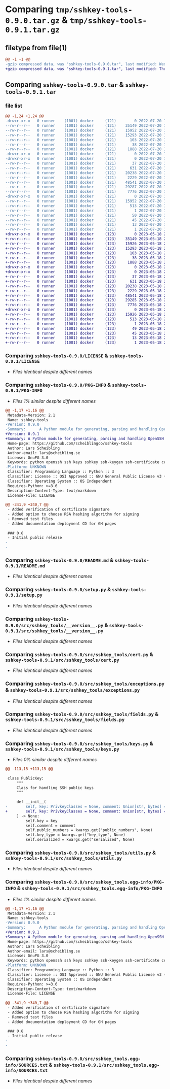 # Comparing `tmp/sshkey-tools-0.9.0.tar.gz` & `tmp/sshkey-tools-0.9.1.tar.gz`

## filetype from file(1)

```diff
@@ -1 +1 @@
-gzip compressed data, was "sshkey-tools-0.9.0.tar", last modified: Wed Jul 20 15:13:35 2022, max compression
+gzip compressed data, was "sshkey-tools-0.9.1.tar", last modified: Thu May 18 21:35:24 2023, max compression
```

## Comparing `sshkey-tools-0.9.0.tar` & `sshkey-tools-0.9.1.tar`

### file list

```diff
@@ -1,24 +1,24 @@
-drwxr-xr-x   0 runner    (1001) docker     (121)        0 2022-07-20 15:13:35.074524 sshkey-tools-0.9.0/
--rw-r--r--   0 runner    (1001) docker     (121)    35149 2022-07-20 15:13:23.000000 sshkey-tools-0.9.0/LICENSE
--rw-r--r--   0 runner    (1001) docker     (121)    15952 2022-07-20 15:13:35.074524 sshkey-tools-0.9.0/PKG-INFO
--rw-r--r--   0 runner    (1001) docker     (121)    15293 2022-07-20 15:13:23.000000 sshkey-tools-0.9.0/README.md
--rw-r--r--   0 runner    (1001) docker     (121)      103 2022-07-20 15:13:23.000000 sshkey-tools-0.9.0/pyproject.toml
--rw-r--r--   0 runner    (1001) docker     (121)       38 2022-07-20 15:13:35.074524 sshkey-tools-0.9.0/setup.cfg
--rw-r--r--   0 runner    (1001) docker     (121)     1888 2022-07-20 15:13:23.000000 sshkey-tools-0.9.0/setup.py
-drwxr-xr-x   0 runner    (1001) docker     (121)        0 2022-07-20 15:13:35.070523 sshkey-tools-0.9.0/src/
-drwxr-xr-x   0 runner    (1001) docker     (121)        0 2022-07-20 15:13:35.074524 sshkey-tools-0.9.0/src/sshkey_tools/
--rw-r--r--   0 runner    (1001) docker     (121)       37 2022-07-20 15:13:23.000000 sshkey-tools-0.9.0/src/sshkey_tools/__init__.py
--rw-r--r--   0 runner    (1001) docker     (121)      631 2022-07-20 15:13:23.000000 sshkey-tools-0.9.0/src/sshkey_tools/__version__.py
--rw-r--r--   0 runner    (1001) docker     (121)    20238 2022-07-20 15:13:23.000000 sshkey-tools-0.9.0/src/sshkey_tools/cert.py
--rw-r--r--   0 runner    (1001) docker     (121)     2229 2022-07-20 15:13:23.000000 sshkey-tools-0.9.0/src/sshkey_tools/exceptions.py
--rw-r--r--   0 runner    (1001) docker     (121)    48541 2022-07-20 15:13:23.000000 sshkey-tools-0.9.0/src/sshkey_tools/fields.py
--rw-r--r--   0 runner    (1001) docker     (121)    29287 2022-07-20 15:13:23.000000 sshkey-tools-0.9.0/src/sshkey_tools/keys.py
--rw-r--r--   0 runner    (1001) docker     (121)     7776 2022-07-20 15:13:23.000000 sshkey-tools-0.9.0/src/sshkey_tools/utils.py
-drwxr-xr-x   0 runner    (1001) docker     (121)        0 2022-07-20 15:13:35.074524 sshkey-tools-0.9.0/src/sshkey_tools.egg-info/
--rw-r--r--   0 runner    (1001) docker     (121)    15952 2022-07-20 15:13:35.000000 sshkey-tools-0.9.0/src/sshkey_tools.egg-info/PKG-INFO
--rw-r--r--   0 runner    (1001) docker     (121)      513 2022-07-20 15:13:35.000000 sshkey-tools-0.9.0/src/sshkey_tools.egg-info/SOURCES.txt
--rw-r--r--   0 runner    (1001) docker     (121)        1 2022-07-20 15:13:35.000000 sshkey-tools-0.9.0/src/sshkey_tools.egg-info/dependency_links.txt
--rw-r--r--   0 runner    (1001) docker     (121)       50 2022-07-20 15:13:35.000000 sshkey-tools-0.9.0/src/sshkey_tools.egg-info/entry_points.txt
--rw-r--r--   0 runner    (1001) docker     (121)       45 2022-07-20 15:13:35.000000 sshkey-tools-0.9.0/src/sshkey_tools.egg-info/requires.txt
--rw-r--r--   0 runner    (1001) docker     (121)       13 2022-07-20 15:13:35.000000 sshkey-tools-0.9.0/src/sshkey_tools.egg-info/top_level.txt
--rw-r--r--   0 runner    (1001) docker     (121)        1 2022-07-20 15:13:35.000000 sshkey-tools-0.9.0/src/sshkey_tools.egg-info/zip-safe
+drwxr-xr-x   0 runner    (1001) docker     (123)        0 2023-05-18 21:35:24.510807 sshkey-tools-0.9.1/
+-rw-r--r--   0 runner    (1001) docker     (123)    35149 2023-05-18 21:35:12.000000 sshkey-tools-0.9.1/LICENSE
+-rw-r--r--   0 runner    (1001) docker     (123)    15926 2023-05-18 21:35:24.510807 sshkey-tools-0.9.1/PKG-INFO
+-rw-r--r--   0 runner    (1001) docker     (123)    15293 2023-05-18 21:35:12.000000 sshkey-tools-0.9.1/README.md
+-rw-r--r--   0 runner    (1001) docker     (123)      103 2023-05-18 21:35:12.000000 sshkey-tools-0.9.1/pyproject.toml
+-rw-r--r--   0 runner    (1001) docker     (123)       38 2023-05-18 21:35:24.510807 sshkey-tools-0.9.1/setup.cfg
+-rw-r--r--   0 runner    (1001) docker     (123)     1888 2023-05-18 21:35:12.000000 sshkey-tools-0.9.1/setup.py
+drwxr-xr-x   0 runner    (1001) docker     (123)        0 2023-05-18 21:35:24.506806 sshkey-tools-0.9.1/src/
+drwxr-xr-x   0 runner    (1001) docker     (123)        0 2023-05-18 21:35:24.510807 sshkey-tools-0.9.1/src/sshkey_tools/
+-rw-r--r--   0 runner    (1001) docker     (123)       37 2023-05-18 21:35:12.000000 sshkey-tools-0.9.1/src/sshkey_tools/__init__.py
+-rw-r--r--   0 runner    (1001) docker     (123)      631 2023-05-18 21:35:12.000000 sshkey-tools-0.9.1/src/sshkey_tools/__version__.py
+-rw-r--r--   0 runner    (1001) docker     (123)    20238 2023-05-18 21:35:12.000000 sshkey-tools-0.9.1/src/sshkey_tools/cert.py
+-rw-r--r--   0 runner    (1001) docker     (123)     2229 2023-05-18 21:35:12.000000 sshkey-tools-0.9.1/src/sshkey_tools/exceptions.py
+-rw-r--r--   0 runner    (1001) docker     (123)    48541 2023-05-18 21:35:12.000000 sshkey-tools-0.9.1/src/sshkey_tools/fields.py
+-rw-r--r--   0 runner    (1001) docker     (123)    29285 2023-05-18 21:35:12.000000 sshkey-tools-0.9.1/src/sshkey_tools/keys.py
+-rw-r--r--   0 runner    (1001) docker     (123)     7776 2023-05-18 21:35:12.000000 sshkey-tools-0.9.1/src/sshkey_tools/utils.py
+drwxr-xr-x   0 runner    (1001) docker     (123)        0 2023-05-18 21:35:24.510807 sshkey-tools-0.9.1/src/sshkey_tools.egg-info/
+-rw-r--r--   0 runner    (1001) docker     (123)    15926 2023-05-18 21:35:24.000000 sshkey-tools-0.9.1/src/sshkey_tools.egg-info/PKG-INFO
+-rw-r--r--   0 runner    (1001) docker     (123)      513 2023-05-18 21:35:24.000000 sshkey-tools-0.9.1/src/sshkey_tools.egg-info/SOURCES.txt
+-rw-r--r--   0 runner    (1001) docker     (123)        1 2023-05-18 21:35:24.000000 sshkey-tools-0.9.1/src/sshkey_tools.egg-info/dependency_links.txt
+-rw-r--r--   0 runner    (1001) docker     (123)       49 2023-05-18 21:35:24.000000 sshkey-tools-0.9.1/src/sshkey_tools.egg-info/entry_points.txt
+-rw-r--r--   0 runner    (1001) docker     (123)       45 2023-05-18 21:35:24.000000 sshkey-tools-0.9.1/src/sshkey_tools.egg-info/requires.txt
+-rw-r--r--   0 runner    (1001) docker     (123)       13 2023-05-18 21:35:24.000000 sshkey-tools-0.9.1/src/sshkey_tools.egg-info/top_level.txt
+-rw-r--r--   0 runner    (1001) docker     (123)        1 2023-05-18 21:35:24.000000 sshkey-tools-0.9.1/src/sshkey_tools.egg-info/zip-safe
```

### Comparing `sshkey-tools-0.9.0/LICENSE` & `sshkey-tools-0.9.1/LICENSE`

 * *Files identical despite different names*

### Comparing `sshkey-tools-0.9.0/PKG-INFO` & `sshkey-tools-0.9.1/PKG-INFO`

 * *Files 1% similar despite different names*

```diff
@@ -1,17 +1,16 @@
 Metadata-Version: 2.1
 Name: sshkey-tools
-Version: 0.9.0
-Summary:      A Python module for generating, parsing and handling OpenSSH keys and certificates 
+Version: 0.9.1
+Summary: A Python module for generating, parsing and handling OpenSSH keys and certificates
 Home-page: https://github.com/scheiblingco/sshkey-tools
 Author: Lars Scheibling
 Author-email: lars@scheibling.se
 License: GnuPG 3.0
 Keywords: python openssh ssh keys sshkey ssh-keygen ssh-certificate certificate parser decoder
-Platform: UNKNOWN
 Classifier: Programming Language :: Python :: 3
 Classifier: License :: OSI Approved :: GNU General Public License v3 (GPLv3)
 Classifier: Operating System :: OS Independent
 Requires-Python: >=3.6
 Description-Content-Type: text/markdown
 License-File: LICENSE
 
@@ -341,9 +340,7 @@
 - Added verification of certificate signature
 - Added option to choose RSA hashing algorithm for signing
 - Removed test files
 - Added documentation deployment CD for GH pages
 
 ### 0.8
 - Initial public release
-
-
```

### Comparing `sshkey-tools-0.9.0/README.md` & `sshkey-tools-0.9.1/README.md`

 * *Files identical despite different names*

### Comparing `sshkey-tools-0.9.0/setup.py` & `sshkey-tools-0.9.1/setup.py`

 * *Files identical despite different names*

### Comparing `sshkey-tools-0.9.0/src/sshkey_tools/__version__.py` & `sshkey-tools-0.9.1/src/sshkey_tools/__version__.py`

 * *Files identical despite different names*

### Comparing `sshkey-tools-0.9.0/src/sshkey_tools/cert.py` & `sshkey-tools-0.9.1/src/sshkey_tools/cert.py`

 * *Files identical despite different names*

### Comparing `sshkey-tools-0.9.0/src/sshkey_tools/exceptions.py` & `sshkey-tools-0.9.1/src/sshkey_tools/exceptions.py`

 * *Files identical despite different names*

### Comparing `sshkey-tools-0.9.0/src/sshkey_tools/fields.py` & `sshkey-tools-0.9.1/src/sshkey_tools/fields.py`

 * *Files identical despite different names*

### Comparing `sshkey-tools-0.9.0/src/sshkey_tools/keys.py` & `sshkey-tools-0.9.1/src/sshkey_tools/keys.py`

 * *Files 0% similar despite different names*

```diff
@@ -113,15 +113,15 @@
 
 class PublicKey:
     """
     Class for handling SSH public keys
     """
 
     def __init__(
-        self, key: PrivkeyClasses = None, comment: Union[str, bytes] = None, **kwargs
+        self, key: PrivkeyClasses = None, comment: Union[str, bytes] = "", **kwargs
     ) -> None:
         self.key = key
         self.comment = comment
         self.public_numbers = kwargs.get("public_numbers", None)
         self.key_type = kwargs.get("key_type", None)
         self.serialized = kwargs.get("serialized", None)
```

### Comparing `sshkey-tools-0.9.0/src/sshkey_tools/utils.py` & `sshkey-tools-0.9.1/src/sshkey_tools/utils.py`

 * *Files identical despite different names*

### Comparing `sshkey-tools-0.9.0/src/sshkey_tools.egg-info/PKG-INFO` & `sshkey-tools-0.9.1/src/sshkey_tools.egg-info/PKG-INFO`

 * *Files 1% similar despite different names*

```diff
@@ -1,17 +1,16 @@
 Metadata-Version: 2.1
 Name: sshkey-tools
-Version: 0.9.0
-Summary:      A Python module for generating, parsing and handling OpenSSH keys and certificates 
+Version: 0.9.1
+Summary: A Python module for generating, parsing and handling OpenSSH keys and certificates
 Home-page: https://github.com/scheiblingco/sshkey-tools
 Author: Lars Scheibling
 Author-email: lars@scheibling.se
 License: GnuPG 3.0
 Keywords: python openssh ssh keys sshkey ssh-keygen ssh-certificate certificate parser decoder
-Platform: UNKNOWN
 Classifier: Programming Language :: Python :: 3
 Classifier: License :: OSI Approved :: GNU General Public License v3 (GPLv3)
 Classifier: Operating System :: OS Independent
 Requires-Python: >=3.6
 Description-Content-Type: text/markdown
 License-File: LICENSE
 
@@ -341,9 +340,7 @@
 - Added verification of certificate signature
 - Added option to choose RSA hashing algorithm for signing
 - Removed test files
 - Added documentation deployment CD for GH pages
 
 ### 0.8
 - Initial public release
-
-
```

### Comparing `sshkey-tools-0.9.0/src/sshkey_tools.egg-info/SOURCES.txt` & `sshkey-tools-0.9.1/src/sshkey_tools.egg-info/SOURCES.txt`

 * *Files identical despite different names*


